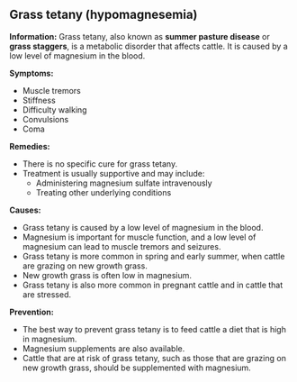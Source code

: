 ## Grass tetany (hypomagnesemia)

**Information:** Grass tetany, also known as **summer pasture disease** or **grass staggers**, is a metabolic disorder that affects cattle. It is caused by a low level of magnesium in the blood.

**Symptoms:**

* Muscle tremors
* Stiffness
* Difficulty walking
* Convulsions
* Coma

**Remedies:**

* There is no specific cure for grass tetany.
* Treatment is usually supportive and may include:
    * Administering magnesium sulfate intravenously
    * Treating other underlying conditions

**Causes:**

* Grass tetany is caused by a low level of magnesium in the blood.
* Magnesium is important for muscle function, and a low level of magnesium can lead to muscle tremors and seizures.
* Grass tetany is more common in spring and early summer, when cattle are grazing on new growth grass.
* New growth grass is often low in magnesium.
* Grass tetany is also more common in pregnant cattle and in cattle that are stressed.

**Prevention:**

* The best way to prevent grass tetany is to feed cattle a diet that is high in magnesium.
* Magnesium supplements are also available.
* Cattle that are at risk of grass tetany, such as those that are grazing on new growth grass, should be supplemented with magnesium.

